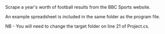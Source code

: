 Scrape a year's worth of football results from the BBC Sports website.

An example spreadsheet is included in the same folder as the program file.

NB - You will need to change the target folder on line 21 of Project.cs.
